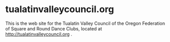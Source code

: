 # tualatinvalleycouncil.org

This is the web site for the Tualatin Valley Council of the Oregon 
Federation of Square and Round Dance Clubs, located at 
http://tualatinvalleycouncil.org .
